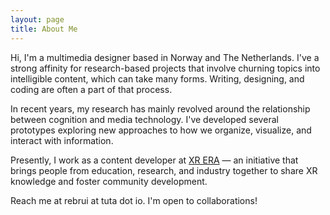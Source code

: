 ```yaml
---
layout: page
title: About Me
---
```


Hi, I'm a multimedia designer based in Norway and The Netherlands. I've a strong affinity for research-based projects that involve churning topics into intelligible content, which can take many forms. Writing, designing, and coding are often a part of that process.

<!-- Writing is an activity through which I think, and designing is how ideas take shape. I see coding not only as a means for creative output but as a form of practical engagement through which theoretical understanding can emerge. -->

In recent years, my research has mainly revolved around the relationship between cognition and media technology. I've developed several prototypes exploring new approaches to how we organize, visualize, and interact with information.

Presently, I work as a content developer at [XR ERA](https://xrera.eu/) — an initiative that brings people from education, research, and industry together to share XR knowledge and foster community development.

Reach me at rebrui at tuta dot io. I'm open to collaborations!

<!-- <div style="padding:56.25% 0 0 0;position:relative;"><iframe src="https://player.vimeo.com/video/191818024?h=ce3cfce55b" style="position:absolute;top:0;left:0;width:100%;height:100%;" frameborder="0" allow="autoplay; fullscreen; picture-in-picture" allowfullscreen></iframe></div><script src="https://player.vimeo.com/api/player.js"></script> -->
